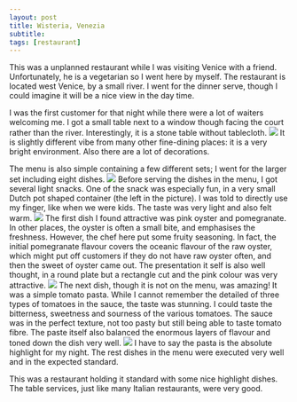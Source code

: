 ```yaml
---
layout: post
title: Wisteria, Venezia
subtitle: 
tags: [restaurant]
---
```

This was a unplanned restaurant while I was visiting Venice with a friend.
Unfortunately, he is a vegetarian so I went here by myself.
The restaurant is located west Venice, by a small river.
I went for the dinner serve, though I could imagine it will be a nice view in the day time.

I was the first customer for that night while there were a lot of waiters welcoming me.
I got a small table next to a window though facing the court rather than the river.
Interestingly, it is a stone table without tablecloth.
<img src="{{ 'img/Wisteria-table.jpg' | relative_url }}" />
It is slightly different vibe from many other fine-dining places: it is a very bright environment.
Also there are a lot of decorations.

The menu is also simple containing a few different sets; I went for the larger set including eight dishes.
<img src="{{ 'img/Wisteria-menu.jpg' | relative_url }}" />
Before serving the dishes in the menu, I got several light snacks.
One of the snack was especially fun, in a very small Dutch pot shaped container (the left in the picture).
I was told to directly use my finger, like when we were kids.
The taste was very light and also felt warm.
<img src="{{ 'img/Wisteria-small-bite.jpg' | relative_url }}" />
The first dish I found attractive was pink oyster and pomegranate.
In other places, the oyster is often a small bite, and emphasises the freshness.
However, the chef here put some fruity seasoning.
In fact, the initial pomegranate flavour covers the oceanic flavour of the raw oyster, which might put off customers if they do not have raw oyster often, and then the sweet of oyster came out.
The presentation it self is also well thought, in a round plate but a rectangle cut and the pink colour was very attractive.
<img src="{{ 'img/Wisteria-small-oyster.jpg' | relative_url }}" />
The next dish, though it is not on the menu, was amazing!
It was a simple tomato pasta.
While I cannot remember the detailed of three types of tomatoes in the sauce, the taste was stunning.
I could taste the bitterness, sweetness and sourness of the various tomatoes.
The sauce was in the perfect texture, not too pasty but still being able to taste tomato fibre.
The paste itself also balanced the enormous layers of flavour and toned down the dish very well.
<img src="{{ 'img/Wisteria-small-tomato-pasta.jpg' | relative_url }}" />
I have to say the pasta is the absolute highlight for my night.
The rest dishes in the menu were executed very well and in the expected standard.

This was a restaurant holding it standard with some nice highlight dishes.
The table services, just like many Italian restaurants, were very good.
